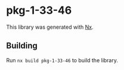 # pkg-1-33-46

This library was generated with [Nx](https://nx.dev).

## Building

Run `nx build pkg-1-33-46` to build the library.

